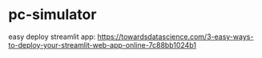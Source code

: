 # pc-simulator

easy deploy streamlit app: https://towardsdatascience.com/3-easy-ways-to-deploy-your-streamlit-web-app-online-7c88bb1024b1 

